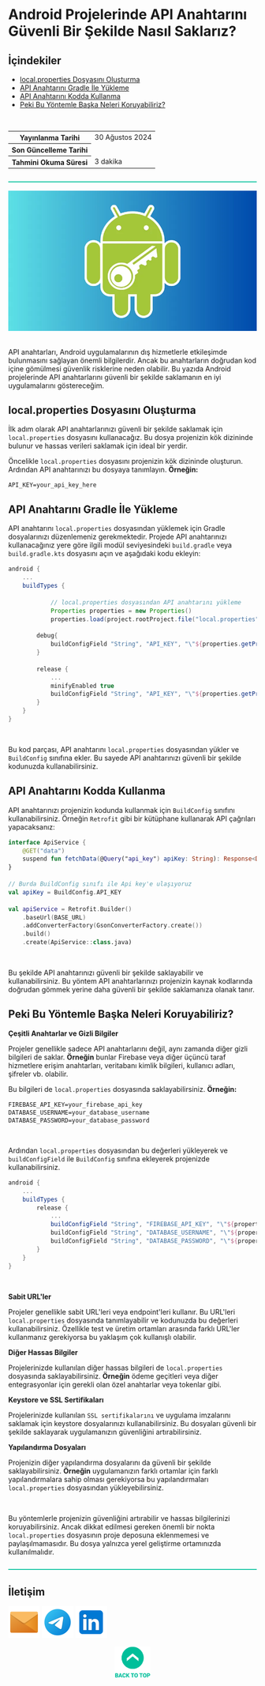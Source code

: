 # Android Projelerinde API Anahtarını Güvenli Bir Şekilde Nasıl Saklarız?

## İçindekiler

- [local.properties Dosyasını Oluşturma](#localproperties-dosyasını-oluşturma)
- [API Anahtarını Gradle İle Yükleme](#api-anahtarını-gradle-i̇le-yükleme)
- [API Anahtarını Kodda Kullanma](#api-anahtarını-kodda-kullanma)
- [Peki Bu Yöntemle Başka Neleri Koruyabiliriz?](#peki-bu-yöntemle-başka-neleri-koruyabiliriz)

<br>

<table>
  <tr>
    <th>Yayınlanma Tarihi</th>
    <td>30 Ağustos 2024</td>
  </tr>
  <tr>
    <th>Son Güncelleme Tarihi</th>
    <td></td>
  </tr>
  <tr>
    <th>Tahmini Okuma Süresi</th>
    <td>3 dakika</td>
  </tr>
</table>


![—————————————————————————————————————————————————](../../../Readme%20Resources/Line.png)

<div align="center">
  <img src="./Resources/1.webp" alt="API Anahtarlarımız Koruma"/>
</div>

<br>

API anahtarları, Android uygulamalarının dış hizmetlerle etkileşimde bulunmasını sağlayan önemli bilgilerdir. Ancak bu anahtarların
doğrudan kod içine gömülmesi güvenlik risklerine neden olabilir. Bu yazıda Android projelerinde API anahtarlarını güvenli bir şekilde
saklamanın en iyi uygulamalarını göstereceğim.


## local.properties Dosyasını Oluşturma

İlk adım olarak API anahtarlarınızı güvenli bir şekilde saklamak için `local.properties` dosyasını kullanacağız. Bu dosya projenizin
kök dizininde bulunur ve hassas verileri saklamak için ideal bir yerdir.

Öncelikle `local.properties` dosyasını projenizin kök dizininde oluşturun. Ardından API anahtarınızı bu dosyaya tanımlayın. **Örneğin:**

```
API_KEY=your_api_key_here
```


## API Anahtarını Gradle İle Yükleme

API anahtarını `local.properties` dosyasından yüklemek için Gradle dosyalarınızı düzenlemeniz gerekmektedir. Projede API anahtarınızı
kullanacağınız yere göre ilgili modül seviyesindeki `build.gradle` veya `build.gradle.kts` dosyasını açın ve aşağıdaki kodu ekleyin:

```gradle
android {
    ...
    buildTypes {

            // local.properties dosyasından API anahtarını yükleme
            Properties properties = new Properties()
            properties.load(project.rootProject.file("local.properties").newDataInputStream())

        debug{
            buildConfigField "String", "API_KEY", "\"${properties.getProperty("API_KEY")}\""
        }

        release {
            ...
            minifyEnabled true
            buildConfigField "String", "API_KEY", "\"${properties.getProperty("API_KEY")}\""
        }
    }
}
```

<br>

Bu kod parçası, API anahtarını `local.properties` dosyasından yükler ve `BuildConfig` sınıfına ekler. Bu sayede API anahtarınızı
güvenli bir şekilde kodunuzda kullanabilirsiniz.


## API Anahtarını Kodda Kullanma

API anahtarınızı projenizin kodunda kullanmak için `BuildConfig` sınıfını kullanabilirsiniz.
Örneğin `Retrofit` gibi bir kütüphane kullanarak API çağrıları yapacaksanız:

```kotlin
interface ApiService {
    @GET("data")
    suspend fun fetchData(@Query("api_key") apiKey: String): Response<Data>
}

// Burda BuildConfig sınıfı ile Api key'e ulaşıyoruz
val apiKey = BuildConfig.API_KEY

val apiService = Retrofit.Builder()
    .baseUrl(BASE_URL)
    .addConverterFactory(GsonConverterFactory.create())
    .build()
    .create(ApiService::class.java)
```

<br>

Bu şekilde API anahtarınızı güvenli bir şekilde saklayabilir ve kullanabilirsiniz. Bu yöntem API anahtarlarınızı projenizin
kaynak kodlarında doğrudan gömmek yerine daha güvenli bir şekilde saklamanıza olanak tanır.


## Peki Bu Yöntemle Başka Neleri Koruyabiliriz?

**Çeşitli Anahtarlar ve Gizli Bilgiler**

Projeler genellikle sadece API anahtarlarını değil, aynı zamanda diğer gizli bilgileri
de saklar. **Örneğin** bunlar Firebase veya diğer üçüncü taraf hizmetlere erişim anahtarları, veritabanı kimlik
bilgileri, kullanıcı adları, şifreler vb. olabilir.

Bu bilgileri de `local.properties` dosyasında saklayabilirsiniz. **Örneğin:**

```
FIREBASE_API_KEY=your_firebase_api_key
DATABASE_USERNAME=your_database_username
DATABASE_PASSWORD=your_database_password
```

<br>

Ardından `local.properties` dosyasından bu değerleri yükleyerek ve `buildConfigField` ile `BuildConfig`
sınıfına ekleyerek projenizde kullanabilirsiniz.

```gradle
android {
    ...
    buildTypes {
        release {
            ...
            buildConfigField "String", "FIREBASE_API_KEY", "\"${properties.getProperty("FIREBASE_API_KEY")}\""
            buildConfigField "String", "DATABASE_USERNAME", "\"${properties.getProperty("DATABASE_USERNAME")}\""
            buildConfigField "String", "DATABASE_PASSWORD", "\"${properties.getProperty("DATABASE_PASSWORD")}\""
        }
    }
}
```

<br>

**Sabit URL'ler**

Projeler genellikle sabit URL'leri veya endpoint'leri kullanır. Bu URL'leri `local.properties` dosyasında
tanımlayabilir ve kodunuzda bu değerleri kullanabilirsiniz. Özellikle test ve üretim ortamları arasında farklı URL'ler
kullanmanız gerekiyorsa bu yaklaşım çok kullanışlı olabilir.

**Diğer Hassas Bilgiler**

Projelerinizde kullanılan diğer hassas bilgileri de `local.properties` dosyasında saklayabilirsiniz.
**Örneğin** ödeme geçitleri veya diğer entegrasyonlar için gerekli olan özel anahtarlar veya tokenlar gibi.

**Keystore ve SSL Sertifikaları**

Projelerinizde kullanılan `SSL sertifikalarını` ve uygulama imzalarını saklamak için keystore
dosyalarınızı kullanabilirsiniz. Bu dosyaları güvenli bir şekilde saklayarak uygulamanızın güvenliğini artırabilirsiniz.

**Yapılandırma Dosyaları**

Projenizin diğer yapılandırma dosyalarını da güvenli bir şekilde saklayabilirsiniz. **Örneğin** uygulamanızın
farklı ortamlar için farklı yapılandırmalara sahip olması gerekiyorsa bu yapılandırmaları `local.properties` dosyasından yükleyebilirsiniz.

<br>

Bu yöntemlerle projenizin güvenliğini artırabilir ve hassas bilgilerinizi koruyabilirsiniz. Ancak dikkat edilmesi gereken
önemli bir nokta `local.properties` dosyasının proje deposuna eklenmemesi ve paylaşılmamasıdır. Bu dosya yalnızca yerel
geliştirme ortamınızda kullanılmalıdır.


![—————————————————————————————————————————————————](../../../Readme%20Resources/Line.png)

## İletişim

<a href="mailto:info@mustafatoktas.com"             ><img src="../../../Readme Resources/Contact/Mail.png"     alt="Mail"     width="64"/></a>
<a href="https://t.me/mustafatoktas00"              ><img src="../../../Readme Resources/Contact/Telegram.png" alt="Telegram" width="64"/></a>
<a href="https://www.linkedin.com/in/mustafatoktas/"><img src="../../../Readme Resources/Contact/LinkedIn.png" alt="LinkedIn" width="64"/></a>

<div align="center">
  <a href="#android-projelerinde-api-anahtarını-güvenli-bir-şekilde-nasıl-saklarız"><img src="../../../Readme Resources/Back to Top.png" alt="Back to Top" height="64"/></a>
</div>
